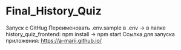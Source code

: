 # Final_History_Quiz
Запуск с GitHug 
Переименовать .env.sample в .env ->
в папке history_quiz_frontend: 
npm install  ->  npm start
Ссылка для запуска приложения: https://a-marii.github.io/
